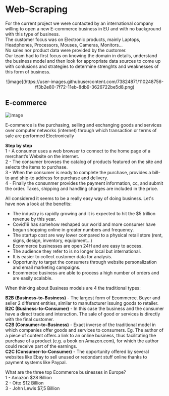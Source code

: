 # Web-Scraping

For the current project we were contacted by an international company willing to open a new E-commerce business in EU and with no background with this type of business.  
The customer focus was on Electronic products, mainly Laptops, Headphones, Processors, Mouses, Cameras, Monitors...  
No sales nor product data were provided by the customer.  
Our team had to first focus on knowing the domain in details, understand the business model and then look for appropriate data sources to come up with conlusions and strategies to determine strenghts and weaknesses of this form of business.

<p align="center">![image](https://user-images.githubusercontent.com/73824871/110248756-ff3b2e80-7f72-11eb-8db9-3626722be5d8.png)</p>



## E-commerce

![image](https://user-images.githubusercontent.com/73824871/110248484-c058a900-7f71-11eb-9765-3fc1deeef039.png)

E-commerce is the purchasing, selling and exchanging goods and services over computer networks (internet) through which transaction or terms of sale are performed Electronically

**Step by step**  
1 - A consumer uses a web browser to connect to the home page of a merchant‘s Website on the internet.  
2 - The consumer browses the catalog of products featured on the site and selects the items to purchase.  
3 - When the consumer is ready to complete the purchase, provides a bill-to and ship-to address for purchase and delivery.  
4 - Finally the consunmer provides the payment information, cc, and submit the order. Taxes, shipping and handling charges are included in the price.  

All considered it seems to be a really easy way of doing business. Let's have now a look at the benefits:  

- The industry is rapidly growing and it is expected to hit the $5 trillion revenue by this year.  
- Covid19 has somehow reshaped our world and more consumer have begun shopping online in greater numbers and frequency.  
- The startup cost are way lower compared to a physical retail store (rent, signs, design, inventory, equipment...)  
- Ecommerce businesses are open 24H and are easy to access.    
- The audience they refer to is no longer local but international.  
- It is easier to collect customer data for analysis.    
- Opportunity to target the consumers through website personalization and email marketing campaigns.
- Ecommerce business are able to process a high number of orders and are easily scalable.

When thinking about Business models are 4 the traditional types:

**B2B (Business-to-Business)** - The largest form of Ecommerce. Buyer and seller 2 different entities, similar to manufacturer issuing goods to retailer.  
**B2C (Business-to-Consumer)** - In this case the business and the consumer have a direct trade and interaction. The sale of good or services is directly with the final customer.  
**C2B (Consumer-to-Business)** - Exact inverse of the traditional model in which companies offer goods and services to consumers. Eg. The author of a piece of content offers a link to an online business, thus facilitating the purchase of a product (e.g. a book on Amazon.com), for which the author could receive part of the earnings.  
**C2C (Consumer-to-Consumer)** - The opportunity offered by several websites like Ebay to sell unused or redondant stuff online thanks to payment systems like Paypal.

What are the three top Ecommerce businesses in Europe?  
1 - Amazon $28 Billion   
2 - Otto $12 Billion  
3 - John Lewis $7,5 Billion  
